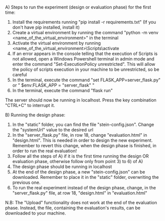 A) Steps to run the experiment (design or evaluation phase) for the first time:

1) Install the requirements running "pip install -r requirements.txt" (If you don't have pip installed, install it)
2) Create a virtual environment by running the command "python -m venv <name_of_the_virtual_environment>" in the terminal
3) Activate the virtual environment by running <name_of_the_virtual_environment>\Scripts\activate 
4) If an error appears in the console telling that the execution of Scripts is not allowed, open a Windows
Powershell terminal in admin mode and enter the command "Set-ExecutionPolicy unrestricted". This will allow the policy of scripts execution in your machine to be unrestricted, so be careful
5) In the terminal, execute the command "set FLASK_APP=server_flask.py" or " $env:FLASK_APP = "server_flask" "
6) In the terminal, execute the command "flask run"

The server should now be running in localhost. Press the key combination "CTRL+C" to interrupt it.

B) Running the design phase:

1) In the "static" folder, you can find the file "stein-config.json". Change the "systemUrl" value to the desired url  
2) In the "server_flask.py" file, in row 18, change "evaluation.html" in "design.html". This is needed in order to design the new experiment. Remember to revert this change, when the design phase is finished, in order to run the real evaluation!
3) Follow all the steps of A) if it is the first time running the design OR evaluation phase, otherwise follow only from point 3) to 6) of A)
4) The design phase should be running in localhost
5) At the end of the design phase, a new "stein-config.json" can be downloaded. Remember to place it in the "static" folder, overwriting the previous one.
6) To run the real experiment instead of the design phase, change, in the "server_flask.py" file, at row 18, "design.html" in "evaluation.html"

N.B: The "Upload" functionality does not work at the end of the evaluation phase. Instead, the file, containing the evaluation's results, can be downloaded to your machine.
